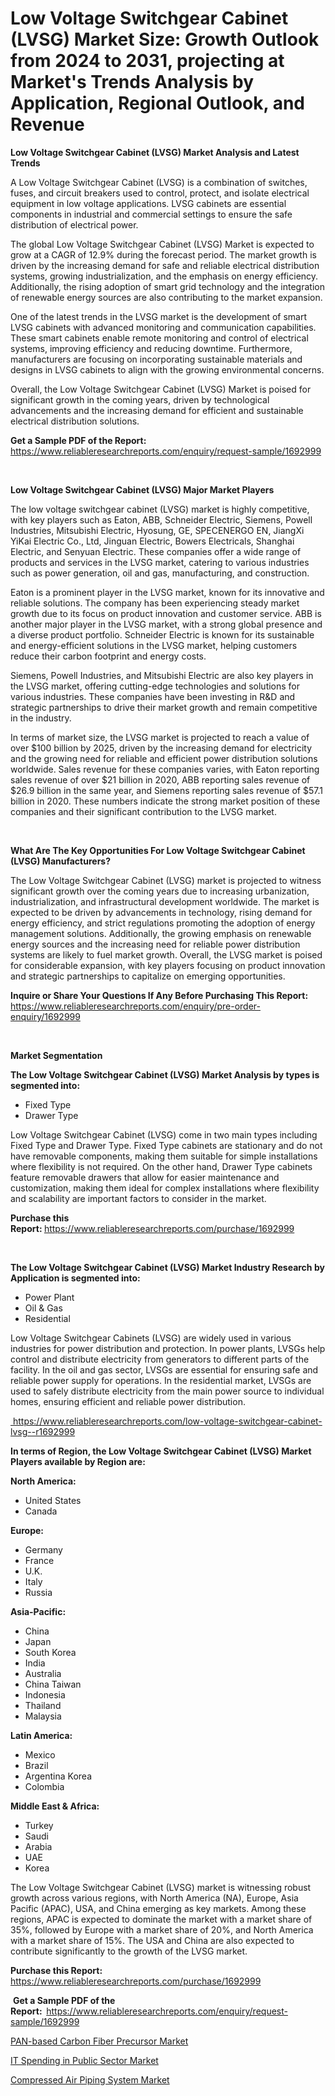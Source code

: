 <p><h1>Low Voltage Switchgear Cabinet (LVSG) Market Size: Growth Outlook from 2024 to 2031, projecting at Market's Trends Analysis by Application, Regional Outlook, and Revenue</h1></p><p><strong>Low Voltage Switchgear Cabinet (LVSG) Market Analysis and Latest Trends</strong></p>
<p><p>A Low Voltage Switchgear Cabinet (LVSG) is a combination of switches, fuses, and circuit breakers used to control, protect, and isolate electrical equipment in low voltage applications. LVSG cabinets are essential components in industrial and commercial settings to ensure the safe distribution of electrical power.</p><p>The global Low Voltage Switchgear Cabinet (LVSG) Market is expected to grow at a CAGR of 12.9% during the forecast period. The market growth is driven by the increasing demand for safe and reliable electrical distribution systems, growing industrialization, and the emphasis on energy efficiency. Additionally, the rising adoption of smart grid technology and the integration of renewable energy sources are also contributing to the market expansion.</p><p>One of the latest trends in the LVSG market is the development of smart LVSG cabinets with advanced monitoring and communication capabilities. These smart cabinets enable remote monitoring and control of electrical systems, improving efficiency and reducing downtime. Furthermore, manufacturers are focusing on incorporating sustainable materials and designs in LVSG cabinets to align with the growing environmental concerns.</p><p>Overall, the Low Voltage Switchgear Cabinet (LVSG) Market is poised for significant growth in the coming years, driven by technological advancements and the increasing demand for efficient and sustainable electrical distribution solutions.</p></p>
<p><strong>Get a Sample PDF of the Report:&nbsp;</strong> <a href="https://www.reliableresearchreports.com/enquiry/request-sample/1692999">https://www.reliableresearchreports.com/enquiry/request-sample/1692999</a></p>
<p>&nbsp;</p>
<p><strong>Low Voltage Switchgear Cabinet (LVSG) Major Market Players</strong></p>
<p><p>The low voltage switchgear cabinet (LVSG) market is highly competitive, with key players such as Eaton, ABB, Schneider Electric, Siemens, Powell Industries, Mitsubishi Electric, Hyosung, GE, SPECENERGO EN, JiangXi YiKai Electric Co., Ltd, Jinguan Electric, Bowers Electricals, Shanghai Electric, and Senyuan Electric. These companies offer a wide range of products and services in the LVSG market, catering to various industries such as power generation, oil and gas, manufacturing, and construction.</p><p>Eaton is a prominent player in the LVSG market, known for its innovative and reliable solutions. The company has been experiencing steady market growth due to its focus on product innovation and customer service. ABB is another major player in the LVSG market, with a strong global presence and a diverse product portfolio. Schneider Electric is known for its sustainable and energy-efficient solutions in the LVSG market, helping customers reduce their carbon footprint and energy costs.</p><p>Siemens, Powell Industries, and Mitsubishi Electric are also key players in the LVSG market, offering cutting-edge technologies and solutions for various industries. These companies have been investing in R&D and strategic partnerships to drive their market growth and remain competitive in the industry.</p><p>In terms of market size, the LVSG market is projected to reach a value of over $100 billion by 2025, driven by the increasing demand for electricity and the growing need for reliable and efficient power distribution solutions worldwide. Sales revenue for these companies varies, with Eaton reporting sales revenue of over $21 billion in 2020, ABB reporting sales revenue of $26.9 billion in the same year, and Siemens reporting sales revenue of $57.1 billion in 2020. These numbers indicate the strong market position of these companies and their significant contribution to the LVSG market.</p></p>
<p>&nbsp;</p>
<p><strong>What Are The Key Opportunities For Low Voltage Switchgear Cabinet (LVSG) Manufacturers?</strong></p>
<p><p>The Low Voltage Switchgear Cabinet (LVSG) market is projected to witness significant growth over the coming years due to increasing urbanization, industrialization, and infrastructural development worldwide. The market is expected to be driven by advancements in technology, rising demand for energy efficiency, and strict regulations promoting the adoption of energy management solutions. Additionally, the growing emphasis on renewable energy sources and the increasing need for reliable power distribution systems are likely to fuel market growth. Overall, the LVSG market is poised for considerable expansion, with key players focusing on product innovation and strategic partnerships to capitalize on emerging opportunities.</p></p>
<p><strong>Inquire or Share Your Questions If Any Before Purchasing This Report:</strong> <a href="https://www.reliableresearchreports.com/enquiry/pre-order-enquiry/1692999">https://www.reliableresearchreports.com/enquiry/pre-order-enquiry/1692999</a></p>
<p>&nbsp;</p>
<p><strong>Market Segmentation</strong></p>
<p><strong>The Low Voltage Switchgear Cabinet (LVSG) Market Analysis by types is segmented into:</strong></p>
<p><ul><li>Fixed Type</li><li>Drawer Type</li></ul></p>
<p><p>Low Voltage Switchgear Cabinet (LVSG) come in two main types including Fixed Type and Drawer Type. Fixed Type cabinets are stationary and do not have removable components, making them suitable for simple installations where flexibility is not required. On the other hand, Drawer Type cabinets feature removable drawers that allow for easier maintenance and customization, making them ideal for complex installations where flexibility and scalability are important factors to consider in the market.</p></p>
<p><strong>Purchase this Report:&nbsp;</strong><a href="https://www.reliableresearchreports.com/purchase/1692999">https://www.reliableresearchreports.com/purchase/1692999</a></p>
<p>&nbsp;</p>
<p><strong>The Low Voltage Switchgear Cabinet (LVSG) Market Industry Research by Application is segmented into:</strong></p>
<p><ul><li>Power Plant</li><li>Oil & Gas</li><li>Residential</li></ul></p>
<p><p>Low Voltage Switchgear Cabinets (LVSG) are widely used in various industries for power distribution and protection. In power plants, LVSGs help control and distribute electricity from generators to different parts of the facility. In the oil and gas sector, LVSGs are essential for ensuring safe and reliable power supply for operations. In the residential market, LVSGs are used to safely distribute electricity from the main power source to individual homes, ensuring efficient and reliable power distribution.</p></p>
<p><a href="https://www.reliableresearchreports.com/low-voltage-switchgear-cabinet-lvsg--r1692999">&nbsp;https://www.reliableresearchreports.com/low-voltage-switchgear-cabinet-lvsg--r1692999</a></p>
<p><strong>In terms of Region, the Low Voltage Switchgear Cabinet (LVSG) Market Players available by Region are:</strong></p>
<p>
    <p> <strong> North America: </strong>
        <ul>
            <li>United States</li>
            <li>Canada</li>
        </ul>
        </p> 
    <p> <strong> Europe: </strong>
        <ul>
            <li>Germany</li>
            <li>France</li>
            <li>U.K.</li>
            <li>Italy</li>
            <li>Russia</li>
        </ul>
        </p> 
    <p> <strong> Asia-Pacific: </strong>
        <ul>
            <li>China</li>
            <li>Japan</li>
            <li>South Korea</li>
            <li>India</li>
            <li>Australia</li>
            <li>China Taiwan</li>
            <li>Indonesia</li>
            <li>Thailand</li>
            <li>Malaysia</li>
        </ul>
        </p> 
    <p> <strong> Latin America: </strong>
        <ul>
            <li>Mexico</li>
            <li>Brazil</li>
            <li>Argentina Korea</li>
            <li>Colombia</li>
        </ul>
        </p> 
    <p> <strong> Middle East & Africa: </strong>
        <ul>
            <li>Turkey</li>
            <li>Saudi</li>
            <li>Arabia</li>
            <li>UAE</li>
            <li>Korea</li>
        </ul>
    </p>
    </p>
<p><p>The Low Voltage Switchgear Cabinet (LVSG) market is witnessing robust growth across various regions, with North America (NA), Europe, Asia Pacific (APAC), USA, and China emerging as key markets. Among these regions, APAC is expected to dominate the market with a market share of 35%, followed by Europe with a market share of 20%, and North America with a market share of 15%. The USA and China are also expected to contribute significantly to the growth of the LVSG market.</p></p>
<p><strong>Purchase this Report: </strong><a href="https://www.reliableresearchreports.com/purchase/1692999">https://www.reliableresearchreports.com/purchase/1692999</a></p>
<p>&nbsp;<strong>Get a Sample PDF of the Report:&nbsp;&nbsp;</strong><a href="https://www.reliableresearchreports.com/enquiry/request-sample/1692999">https://www.reliableresearchreports.com/enquiry/request-sample/1692999</a></p>
<p><strong></strong></p>
<p><p><a href="https://medium.com/@nettieboyle39/pan-based-carbon-fiber-precursor-market-industry-trends-and-forecast-for-period-from-2024-to-2031-6bbf538fbed5">PAN-based Carbon Fiber Precursor Market</a></p><p><a href="https://medium.com/@hsjri2637/it-spending-in-public-sector-market-a-global-and-regional-analysis-focus-on-end-user-product-f917e7fb86f6">IT Spending in Public Sector Market</a></p><p><a href="https://github.com/colme52/Market-Research-Report-List-1/blob/main/compressed-air-piping-system-market.md">Compressed Air Piping System Market</a></p></p>